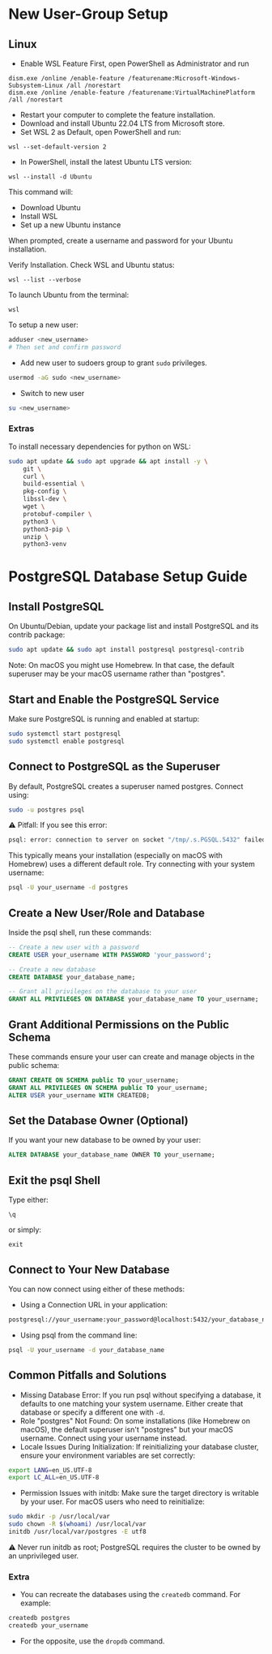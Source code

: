 # New User-Group Setup

## Linux
- Enable WSL Feature
First, open PowerShell as Administrator and run
```shell
dism.exe /online /enable-feature /featurename:Microsoft-Windows-Subsystem-Linux /all /norestart
dism.exe /online /enable-feature /featurename:VirtualMachinePlatform /all /norestart
```
- Restart your computer to complete the feature installation.
- Download and install Ubuntu 22.04 LTS from Microsoft store.
- Set WSL 2 as Default, open PowerShell and run:
```shell
wsl --set-default-version 2
```
- In PowerShell, install the latest Ubuntu LTS version:
```shell
wsl --install -d Ubuntu
```

This command will:

- Download Ubuntu
- Install WSL
- Set up a new Ubuntu instance

When prompted, create a username and password for your Ubuntu installation.

Verify Installation. Check WSL and Ubuntu status:
```shell
wsl --list --verbose
```

To launch Ubuntu from the terminal:
```shell
wsl
```

To setup a new user:
```bash
adduser <new_username>
# Then set and confirm password
```
- Add new user to sudoers group to grant `sudo` privileges.
```bash
usermod -aG sudo <new_username>
```
- Switch to new user
```bash
su <new_username>
```

### Extras
To install necessary dependencies for python on WSL:
```bash
sudo apt update && sudo apt upgrade && apt install -y \
    git \
    curl \
    build-essential \
    pkg-config \
    libssl-dev \
    wget \
    protobuf-compiler \
    python3 \
    python3-pip \
    unzip \
    python3-venv
```



# PostgreSQL Database Setup Guide

## Install PostgreSQL
  
On Ubuntu/Debian, update your package list and install PostgreSQL and its contrib package:
```bash
sudo apt update && sudo apt install postgresql postgresql-contrib
```

Note: On macOS you might use Homebrew. In that case, the default superuser may be your macOS username rather than "postgres".

## Start and Enable the PostgreSQL Service

Make sure PostgreSQL is running and enabled at startup:
```bash
sudo systemctl start postgresql
sudo systemctl enable postgresql
```

## Connect to PostgreSQL as the Superuser

By default, PostgreSQL creates a superuser named postgres. Connect using:
```bash
sudo -u postgres psql
```
⚠️ Pitfall: If you see this error:
```bash
psql: error: connection to server on socket "/tmp/.s.PGSQL.5432" failed: FATAL: role "postgres" does not exist
```
This typically means your installation (especially on macOS with Homebrew) uses a different default role. Try connecting with your system username:
```bash
psql -U your_username -d postgres
```

## Create a New User/Role and Database

Inside the psql shell, run these commands:
```sql
-- Create a new user with a password
CREATE USER your_username WITH PASSWORD 'your_password';

-- Create a new database
CREATE DATABASE your_database_name;

-- Grant all privileges on the database to your user
GRANT ALL PRIVILEGES ON DATABASE your_database_name TO your_username;
```

## Grant Additional Permissions on the Public Schema

These commands ensure your user can create and manage objects in the public schema:
```sql
GRANT CREATE ON SCHEMA public TO your_username;
GRANT ALL PRIVILEGES ON SCHEMA public TO your_username;
ALTER USER your_username WITH CREATEDB;
```

## Set the Database Owner (Optional)
If you want your new database to be owned by your user:
```sql
ALTER DATABASE your_database_name OWNER TO your_username;
```

## Exit the psql Shell
Type either:
```
\q
```
or simply:
```
exit
```

## Connect to Your New Database

You can now connect using either of these methods:
- Using a Connection URL in your application:
```bash
postgresql://your_username:your_password@localhost:5432/your_database_name
```
- Using psql from the command line:
```bash
psql -U your_username -d your_database_name
```

## Common Pitfalls and Solutions

- Missing Database Error: If you run psql without specifying a database, it defaults to one matching your system username. Either create that database or specify a different one with `-d`.
- Role "postgres" Not Found: On some installations (like Homebrew on macOS), the default superuser isn't "postgres" but your macOS username. Connect using your username instead.
- Locale Issues During Initialization: If reinitializing your database cluster, ensure your environment variables are set correctly:
```bash
export LANG=en_US.UTF-8
export LC_ALL=en_US.UTF-8
```
- Permission Issues with initdb: Make sure the target directory is writable by your user. For macOS users who need to reinitialize:
```bash
sudo mkdir -p /usr/local/var
sudo chown -R $(whoami) /usr/local/var
initdb /usr/local/var/postgres -E utf8
```
⚠️ Never run initdb as root; PostgreSQL requires the cluster to be owned by an unprivileged user.

### Extra
- You can recreate the databases using the `createdb` command. For example:
```bash
createdb postgres
createdb your_username
```
- For the opposite, use the `dropdb` command.
